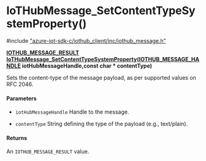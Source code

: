 # IoTHubMessage_SetContentTypeSystemProperty()

\#include ["azure-iot-sdk-c/iothub_client/inc/iothub_message.h"](../iot-c-ref-iothub-message-h.md)  

**[IOTHUB_MESSAGE_RESULT](#iothub__message_8h_1a9ecf3d22e0ef357c3e7eda387ea07f62) [IoTHubMessage_SetContentTypeSystemProperty](#iothub__message_8h_1af5961a16ad97a128434cbdde78a91b4c)([IOTHUB_MESSAGE_HANDLE](#iothub__message_8h_1a98782b8f57e3f751b4f0196de946432c) iotHubMessageHandle,const char * contentType)**

Sets the content-type of the message payload, as per supported values on RFC 2046.

#### Parameters
* `iotHubMessageHandle` Handle to the message.

* `contentType` String defining the type of the payload (e.g., text/plain).

#### Returns
An `IOTHUB_MESSAGE_RESULT` value.

